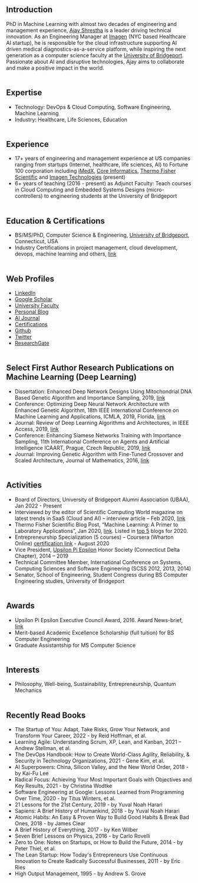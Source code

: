 ## Introduction         
PhD in Machine Learning with almost two decades of engineering and management experience, [Ajay Shrestha](https://www.ajayshrestha.com/) is a leader driving technical innovation. As an Engineering Manager at [Imagen](https://imagen.ai/) (NYC based Healthcare AI startup), he is responsible for the cloud infrastructure supporting AI driven medical diagnostics-as-a-service platform, while inspiring the next generation as a computer science faculty at the [University of Bridgeport](https://www.bridgeport.edu/). Passionate about AI and disruptive technologies, Ajay aims to collaborate and make a positive impact in the world.
\
&nbsp;

## Expertise
- Technology: DevOps & Cloud Computing, Software Engineering, Machine Learning
- Industry: Healthcare, Life Sciences, Education
\
&nbsp;

## Experience
- 17+ years of engineering and management experience at US companies ranging from startups (Internet, healthcare, life sciences, AI) to Fortune 100 corporation including [iMedX](https://imedx.com/), [Core Informatics](http://coreinformatics.com/), [Thermo Fisher Scientific](https://www.thermofisher.com/us/en/home.html) and [Imagen Technologies](https://imagen.ai/) (present)
- 6+ years of teaching (2016 - present) as Adjunct Faculty: Teach courses in Cloud Computing and Embedded Systems Designs (micro-controllers) to engineering students at the University of Bridgeport
\
&nbsp;

## Education & Certifications
- BS/MS/PhD, Computer Science & Engineering, [University of Bridgeport](https://www.bridgeport.edu/), Connecticut, USA
- Industry Certifications in project management, cloud development, devops, machine learning and others, [link](https://www.credly.com/users/ajayshrestha/badges) 
\
&nbsp;

## Web Profiles
- [LinkedIn](https://www.linkedin.com/in/ajayshrestha/)
- [Google Scholar](https://scholar.google.com/citations?user=wtBCz0QAAAAJ)
- [University Faculty](https://profiles.bridgeport.edu/user/shrestha/)
- [Personal Blog](https://blog.ajayshrestha.com/)
- [AI Journal](https://everestaijournal.com/)
- [Certifications](https://www.youracclaim.com/users/ajayshrestha/badges)
- [Github](https://github.com/shrestha-ajay)
- [Twitter](https://twitter.com/ajayshrestha)
- [ResearchGate](https://www.researchgate.net/profile/Ajay-Shrestha)
\
&nbsp;

## Select First Author Research Publications on Machine Learning (Deep Learning)
-	Dissertation: Enhanced Deep Network Designs Using Mitochondrial DNA Based Genetic Algorithm and Importance Sampling, 2019, [link](https://www.proquest.com/docview/2322784986/631422EFED204CFDPQ/)
-	Conference: Optimizing Deep Neural Network Architecture with Enhanced Genetic Algorithm, 18th IEEE International Conference on Machine Learning and Applications, ICMLA, 2019, Florida, [link](https://ieeexplore.ieee.org/abstract/document/8999193)
-	Journal: Review of Deep Learning Algorithms and Architectures, in IEEE Access, 2019, [link](https://ieeexplore.ieee.org/document/8694781)
-	Conference: Enhancing Siamese Networks Training with Importance Sampling, 11th International Conference on Agents and Artificial Intelligence ICAART, Prague, Czech Republic, 2019, [link](http://dx.doi.org/10.5220/0007371706100615)
-	Journal: Improving Genetic Algorithm with Fine-Tuned Crossover and Scaled Architecture, Journal of Mathematics, 2016, [link](http://dx.doi.org/10.1155/2016/4015845)
\
&nbsp;

## Activities
- Board of Directors, University of Bridgeport Alumni Association (UBAA), Jan 2022 - Present
-	Interviewed by the editor of Scientific Computing World magazine on latest trends in SaaS (Cloud and AI) – interview article – Feb 2020, [link](https://www.scientific-computing.com/feature/making-case-cloud)
-	Thermo Fisher Scientific Blog Post, “Machine Learning: A Primer to Laboratory Applications”, Jan 2020,  [link](https://www.thermofisher.com/blog/connectedlab/machine-learning-a-primer-to-laboratory-applications/). Listed in [top 5](https://www.thermofisher.com/blog/connectedlab/top-5-connected-lab-blogs-for-2020/) blogs for 2020.
-	Entrepreneurship Specialization (5 courses) – Coursera (Wharton Online) [certification link](https://www.coursera.org/account/accomplishments/specialization/certificate/ZL4WT3NHK2AT) - August 2020
-	Vice President, [Upsilon Pi Epsilon](https://upe.acm.org/) Honor Society (Connecticut Delta Chapter), 2014 – 2019
- Technical Committee Member, International Conference on Systems, Computing Sciences and Software Engineering (SCSS 2012, 2013, 2014)
- Senator, School of Engineering, Student Congress during BS Computer Engineering studies, University of Bridgeport
\
&nbsp;

## Awards
-	Upsilon Pi Epsilon Executive Council Award, 2016. Award News-brief, [link](https://www.cs.ucla.edu/wp-content/uploads/cs/UPE-News-August-2016-Scholarships.pdf)
- Merit-based Academic Excellence Scholarship (full tuition) for BS Computer Engineering 
- Graduate Assistantship for MS Computer Science
\
&nbsp;

## Interests
- Philosophy, Well-being, Sustainability, Entrepreneurship, Quantum Mechanics
\
&nbsp;

## Recently Read Books
- The Startup of You: Adapt, Take Risks, Grow Your Network, and Transform Your Career, 2022 - by Reid Hoffman, et al.
- Learning Agile: Understanding Scrum, XP, Lean, and Kanban, 2021 – Andrew Stellman, et al.
- The DevOps Handbook: How to Create World-Class Agility, Reliability, & Security in Technology Organizations, 2021 - Gene Kim, et al.
- AI Superpowers: China, Silicon Valley, and the New World Order, 2018 - by Kai-Fu Lee
- Radical Focus: Achieving Your Most Important Goals with Objectives and Key Results, 2021 - by Christina Wodtke
- Software Engineering at Google: Lessons Learned from Programming Over Time, 2020 - by Titus Winters, et al.
- 21 Lessons for the 21st Century, 2019 - by Yuval Noah Harari
- Sapiens: A Brief History of Humankind, 2018 - by Yuval Noah Harari
- Atomic Habits: An Easy & Proven Way to Build Good Habits & Break Bad Ones, 2018 - by James Clear
- A Brief History of Everything, 2017 - by Ken Wilber
- Seven Brief Lessons on Physics, 2016 - by Carlo Rovelli
- Zero to One: Notes on Startups, or How to Build the Future, 2014 - by Peter Thiel, et al.
- The Lean Startup: How Today's Entrepreneurs Use Continuous Innovation to Create Radically Successful Businesses, 2011 - by Eric Ries
- High Output Management, 1995 - by Andrew S. Grove
\
&nbsp;
